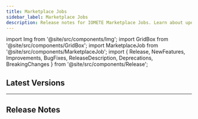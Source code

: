 ```yaml
---
title: Marketplace Jobs
sidebar_label: Marketplace Jobs
description: Release notes for IOMETE Marketplace Jobs. Learn about updates, improvements, and bug fixes for various data integration and processing jobs.
---
```


import Img from '@site/src/components/Img';
import GridBox from '@site/src/components/GridBox';
import MarketplaceJob from '@site/src/components/MarketplaceJob';
import { Release, NewFeatures, Improvements, BugFixes, ReleaseDescription, Deprecations, BreakingChanges } from '@site/src/components/Release';

## Latest Versions

<GridBox>
  <MarketplaceJob
    name="Data Compaction"
    githubPath="data-compaction-job"
    version="1.2.11"
    description="Over time, iceberg tables can slow down and may need data compaction to tidy them up. IOMETE offers a built-in job to execute data compactions for each table."
  />
  <MarketplaceJob
    name="File Streaming"
    githubPath="file-streaming"
    version="0.3.0"
    description="A configuration-based, ready-to-use Spark Streaming job for replicating data from File sources (a directory, S3 location, etc.) to the IOMETE Lakehouse."
  />
  <MarketplaceJob
    name="Catalog Sync"
    githubPath="iomete-catalog-sync"
    version="4.3.3"
    description="Efficiently synchronize your data with the Data Catalog using IOMETE's Catalog Sync Job."
  />
  <MarketplaceJob
    name="MySQL Sync"
    githubPath="iomete-mysql-sync"
    version="3.0.0"
    description="Seamlessly transfer your MySQL tables to IOMETE Lakehouse with our easy-to-configure Spark Job."
  />
  <MarketplaceJob
    name="Kafka Iceberg Stream"
    githubPath="kafka-iceberg-stream"
    version="1.2.0"
    description="A configuration-based, ready-to-use Spark Streaming job for replicating data from Kafka to the IOMETE Lakehouse."
  />
</GridBox>

---

## Release Notes

<Release name="Data Compaction Job" version="1.2.11" date="October 20, 2025">
  <Improvements>
  </Improvements>
</Release>